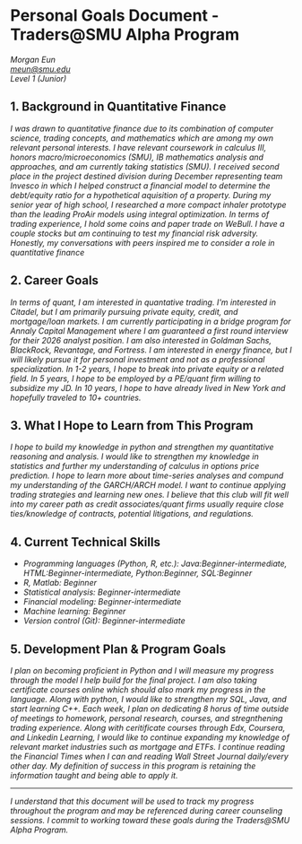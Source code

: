 # Personal Goals Document - Traders@SMU Alpha Program

*Morgan Eun*  
*meun@smu.edu*  
*Level 1 (Junior)*

## 1. Background in Quantitative Finance

*I was drawn to quantitative finance due to its combination of computer science, trading concepts, and mathematics which are among my own relevant personal interests. I have relevant coursework in calculus III, honors macro/microeconomics (SMU), IB mathematics analysis and approaches, and am currently taking statistics (SMU). I received second place in the project destined division during December representing team Invesco in which I helped construct a financial model to determine the debt/equity ratio for a hypothetical aquisition of a property. During my senior year of high school, I researched a more compact inhaler prototype than the leading ProAir models using integral optimization.*
*In terms of trading experience, I hold some coins and paper trade on WeBull. I have a couple stocks but am continuing to test my financial risk adversity. Honestly, my conversations with peers inspired me to consider a role in quantitative finance*

## 2. Career Goals

*In terms of quant, I am interested in quantative trading. I'm interested in Citadel, but I am primarily pursuing private equity, credit, and mortgage/loan markets. I am currently participating in a bridge program for Annaly Capital Management where I am guaranteed a first round interview for their 2026 analyst position. I am also interested in Goldman Sachs, BlackRock, Revantage, and Fortress. I am interested in energy finance, but I will likely pursue it for personal investment and not as a professional specialization.*
*In 1-2 years, I hope to break into private equity or a related field. In 5 years, I hope to be employed by a PE/quant firm willing to subsidize my JD. In 10 years, I hope to have already lived in New York and hopefully traveled to 10+ countries.*


## 3. What I Hope to Learn from This Program

*I hope to build my knowledge in python and strengthen my quantitative reasoning and analysis. I would like to strengthen my knowledge in statistics and further my understanding of calculus in options price prediction. I hope to learn more about time-series analyses and compund my understanding of the GARCH/ARCH model. I want to continue applying trading strategies and learning new ones. I believe that this club will fit well into my career path as credit associates/quant firms usually require close ties/knowledge of contracts, potential litigations, and regulations.*

## 4. Current Technical Skills

- *Programming languages (Python, R, etc.): Java:Beginner-intermediate, HTML:Beginner-intermediate, Python:Beginner, SQL:Beginner*
- *R, Matlab: Beginner*
- *Statistical analysis: Beginner-intermediate*
- *Financial modeling: Beginner-intermediate*
- *Machine learning: Beginner*
- *Version control (Git): Beginner-intermediate*

## 5. Development Plan & Program Goals

*I plan on becoming proficient in Python and I will measure my progress through the model I help build for the final project. I am also taking certificate courses online which should also mark my progress in the language. Along with python, I would like to strengthen my SQL, Java, and start learning C++. Each week, I plan on dedicating 8 horus of time outside of meetings to homework, personal research, courses, and stregnthening trading experience. Along with ceritificate courses through Edx, Coursera, and Linkedin Learning, I would like to continue expanding my knowledge of relevant market industries such as mortgage and ETFs. I continue reading the Financial Times when I can and reading Wall Street Journal daily/every other day. My definition of success in this program is retaining the information taught and being able to apply it.*

---

*I understand that this document will be used to track my progress throughout the program and may be referenced during career counseling sessions. I commit to working toward these goals during the Traders@SMU Alpha Program.*
